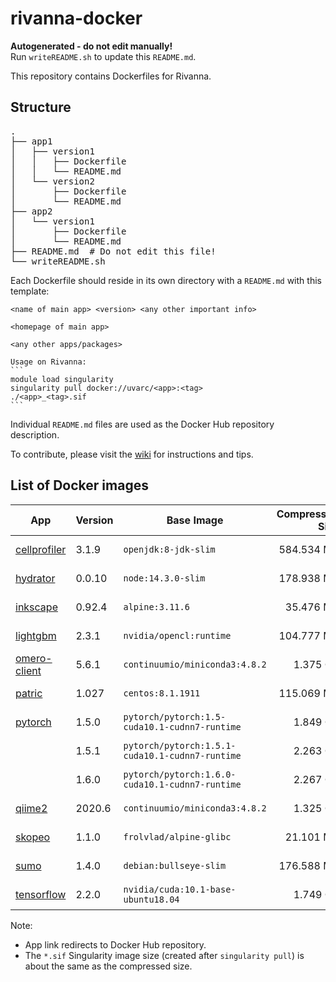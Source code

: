 # rivanna-docker

**Autogenerated - do not edit manually!**  
Run `writeREADME.sh` to update this `README.md`.

This repository contains Dockerfiles for Rivanna.

## Structure

<pre>
.
├── app1
│   ├── version1
│   │   ├── Dockerfile
│   │   └── README.md
│   └── version2
│       ├── Dockerfile
│       └── README.md
├── app2
│   └── version1
│       ├── Dockerfile
│       └── README.md
├── README.md  # Do not edit this file!
└── writeREADME.sh
</pre>

Each Dockerfile should reside in its own directory with a `README.md` with this template:
````
<name of main app> <version> <any other important info>

<homepage of main app>

<any other apps/packages>

Usage on Rivanna:
```
module load singularity
singularity pull docker://uvarc/<app>:<tag>
./<app>_<tag>.sif
```
````

Individual `README.md` files are used as the Docker Hub repository description.

To contribute, please visit the [wiki](https://github.com/uvarc/rivanna-docker/wiki) for instructions and tips.

## List of Docker images

|App|Version|Base Image|Compressed Size|Last Updated (UTC)|By|
|---|---|----|---:|---|---|
| [cellprofiler](https://hub.docker.com/r/uvarc/cellprofiler) | 3.1.9 | `openjdk:8-jdk-slim` | 584.534 MB | 2020-05-29 14:39:25.659657 | `rsdmse` |
| [hydrator](https://hub.docker.com/r/uvarc/hydrator) | 0.0.10 | `node:14.3.0-slim` | 178.938 MB | 2020-07-08 13:35:17.546402 | `rsdmse` |
| [inkscape](https://hub.docker.com/r/uvarc/inkscape) | 0.92.4 | `alpine:3.11.6` | 35.476 MB | 2020-05-28 11:40:21.37022 | `rsdmse` |
| [lightgbm](https://hub.docker.com/r/uvarc/lightgbm) | 2.3.1 | `nvidia/opencl:runtime` | 104.777 MB | 2020-08-09 11:13:10.858526 | `rsdmse` |
| [omero-client](https://hub.docker.com/r/uvarc/omero-client) | 5.6.1 | `continuumio/miniconda3:4.8.2` | 1.375 GB | 2020-07-09 13:35:20.84667 | `rsdmse` |
| [patric](https://hub.docker.com/r/uvarc/patric) | 1.027 | `centos:8.1.1911` | 115.069 MB | 2020-06-02 10:53:43.716121 | `rsdmse` |
| [pytorch](https://hub.docker.com/r/uvarc/pytorch) | 1.5.0 | `pytorch/pytorch:1.5-cuda10.1-cudnn7-runtime` | 1.849 GB | 2020-06-09 01:13:13.500138 | `rsdmse` |
| | 1.5.1 | `pytorch/pytorch:1.5.1-cuda10.1-cudnn7-runtime` | 2.263 GB | 2020-07-09 10:50:23.537395 | `rsdmse` |
| | 1.6.0 | `pytorch/pytorch:1.6.0-cuda10.1-cudnn7-runtime` | 2.267 GB | 2020-08-07 20:12:35.558461 | `rsdmse` |
| [qiime2](https://hub.docker.com/r/uvarc/qiime2) | 2020.6 | `continuumio/miniconda3:4.8.2` | 1.325 GB | 2020-07-04 16:53:29.891717 | `rsdmse` |
| [skopeo](https://hub.docker.com/r/uvarc/skopeo) | 1.1.0 | `frolvlad/alpine-glibc` | 21.101 MB | 2020-07-04 14:50:16.656518 | `rsdmse` |
| [sumo](https://hub.docker.com/r/uvarc/sumo) | 1.4.0 | `debian:bullseye-slim` | 176.588 MB | 2020-05-29 17:49:29.088243 | `rsdmse` |
| [tensorflow](https://hub.docker.com/r/uvarc/tensorflow) | 2.2.0 | `nvidia/cuda:10.1-base-ubuntu18.04` | 1.749 GB | 2020-06-11 11:42:02.752208 | `rsdmse` |

Note:
- App link redirects to Docker Hub repository.
- The `*.sif` Singularity image size (created after `singularity pull`) is about the same as the compressed size.


